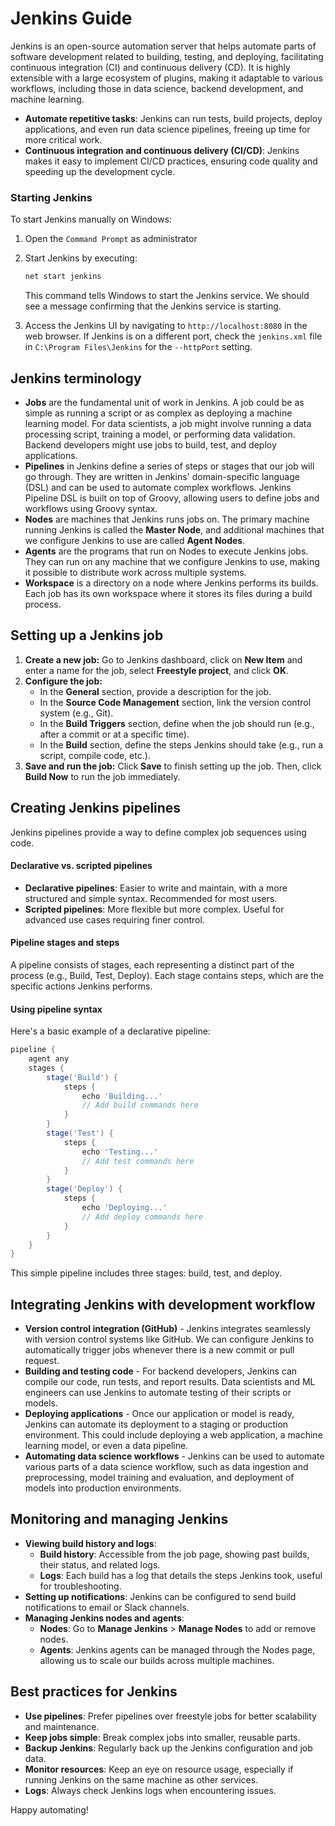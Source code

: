 # Jenkins Guide
Jenkins is an open-source automation server that helps automate parts of software development related to building, testing, and deploying, facilitating continuous integration (CI) and continuous delivery (CD). It is highly extensible with a large ecosystem of plugins, making it adaptable to various workflows, including those in data science, backend development, and machine learning.
- **Automate repetitive tasks**: Jenkins can run tests, build projects, deploy applications, and even run data science pipelines, freeing up time for more critical work.
- **Continuous integration and continuous delivery (CI/CD)**: Jenkins makes it easy to implement CI/CD practices, ensuring code quality and speeding up the development cycle.

### Starting Jenkins
To start Jenkins manually on Windows:
1. Open the `Command Prompt` as administrator
2. Start Jenkins by executing:
    ```bash
    net start jenkins
    ```
    
    This command tells Windows to start the Jenkins service. We should see a message confirming that the Jenkins service is starting.
3. Access the Jenkins UI by navigating to `http://localhost:8080` in the web browser. If Jenkins is on a different port, check the `jenkins.xml` file in `C:\Program Files\Jenkins` for the `--httpPort` setting.


## Jenkins terminology
- **Jobs** are the fundamental unit of work in Jenkins. A job could be as simple as running a script or as complex as deploying a machine learning model. For data scientists, a job might involve running a data processing script, training a model, or performing data validation. Backend developers might use jobs to build, test, and deploy applications.
- **Pipelines** in Jenkins define a series of steps or stages that our job will go through. They are written in Jenkins' domain-specific language (DSL) and can be used to automate complex workflows. Jenkins Pipeline DSL is built on top of Groovy, allowing users to define jobs and workflows using Groovy syntax.
- **Nodes** are machines that Jenkins runs jobs on. The primary machine running Jenkins is called the **Master Node**, and additional machines that we configure Jenkins to use are called **Agent Nodes**.
- **Agents** are the programs that run on Nodes to execute Jenkins jobs. They can run on any machine that we configure Jenkins to use, making it possible to distribute work across multiple systems.
- **Workspace** is a directory on a node where Jenkins performs its builds. Each job has its own workspace where it stores its files during a build process.


## Setting up a Jenkins job
1. **Create a new job:** Go to Jenkins dashboard, click on **New Item** and enter a name for the job, select **Freestyle project**, and click **OK**.
2. **Configure the job:**
   - In the **General** section, provide a description for the job.
   - In the **Source Code Management** section, link the version control system (e.g., Git).
   - In the **Build Triggers** section, define when the job should run (e.g., after a commit or at a specific time).
   - In the **Build** section, define the steps Jenkins should take (e.g., run a script, compile code, etc.).
3. **Save and run the job:** Click **Save** to finish setting up the job. Then, click **Build Now** to run the job immediately.


## Creating Jenkins pipelines
Jenkins pipelines provide a way to define complex job sequences using code.

#### Declarative vs. scripted pipelines
- **Declarative pipelines**: Easier to write and maintain, with a more structured and simple syntax. Recommended for most users.
- **Scripted pipelines**: More flexible but more complex. Useful for advanced use cases requiring finer control.

#### Pipeline stages and steps
A pipeline consists of stages, each representing a distinct part of the process (e.g., Build, Test, Deploy). Each stage contains steps, which are the specific actions Jenkins performs.

#### Using pipeline syntax
Here's a basic example of a declarative pipeline:
```groovy
pipeline {
    agent any
    stages {
        stage('Build') {
            steps {
                echo 'Building...'
                // Add build commands here
            }
        }
        stage('Test') {
            steps {
                echo 'Testing...'
                // Add test commands here
            }
        }
        stage('Deploy') {
            steps {
                echo 'Deploying...'
                // Add deploy commands here
            }
        }
    }
}
```

This simple pipeline includes three stages: build, test, and deploy.


## Integrating Jenkins with development workflow
- **Version control integration (GitHub)** - Jenkins integrates seamlessly with version control systems like GitHub. We can configure Jenkins to automatically trigger jobs whenever there is a new commit or pull request.
- **Building and testing code** - For backend developers, Jenkins can compile our code, run tests, and report results. Data scientists and ML engineers can use Jenkins to automate testing of their scripts or models.
- **Deploying applications** - Once our application or model is ready, Jenkins can automate its deployment to a staging or production environment. This could include deploying a web application, a machine learning model, or even a data pipeline.
- **Automating data science workflows** - Jenkins can be used to automate various parts of a data science workflow, such as data ingestion and preprocessing, model training and evaluation, and deployment of models into production environments.


## Monitoring and managing Jenkins
- **Viewing build history and logs**:
    - **Build history**: Accessible from the job page, showing past builds, their status, and related logs.
    - **Logs**: Each build has a log that details the steps Jenkins took, useful for troubleshooting.
- **Setting up notifications**: Jenkins can be configured to send build notifications to email or Slack channels.
- **Managing Jenkins nodes and agents**:
    - **Nodes**: Go to **Manage Jenkins** > **Manage Nodes** to add or remove nodes.
    - **Agents**: Jenkins agents can be managed through the Nodes page, allowing us to scale our builds across multiple machines.


## Best practices for Jenkins
- **Use pipelines**: Prefer pipelines over freestyle jobs for better scalability and maintenance.
- **Keep jobs simple**: Break complex jobs into smaller, reusable parts.
- **Backup Jenkins**: Regularly back up the Jenkins configuration and job data.
- **Monitor resources**: Keep an eye on resource usage, especially if running Jenkins on the same machine as other services.
- **Logs**: Always check Jenkins logs when encountering issues.


Happy automating!